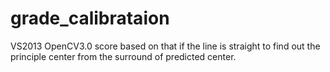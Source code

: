# grade_calibrataion
VS2013 OpenCV3.0
score based on that if the line is straight to find out the principle center from the surround of predicted center.
